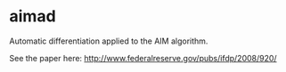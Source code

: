 aimad
=====

Automatic differentiation applied to the AIM algorithm.

See the paper here: http://www.federalreserve.gov/pubs/ifdp/2008/920/